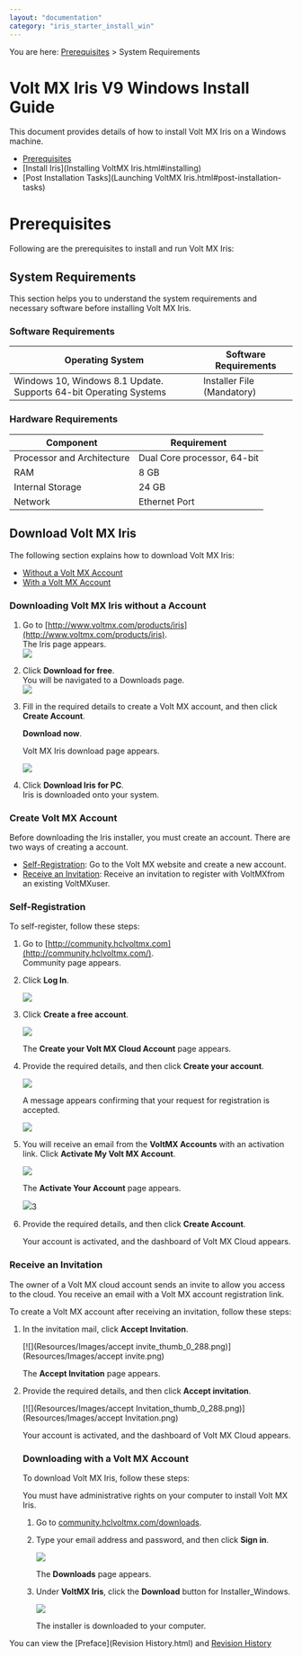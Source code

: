 ```yaml
---
layout: "documentation"
category: "iris_starter_install_win"
---
```

                                     
<!--
[](#)

*   [Prerequisites](Prerequisites.html#prerequisites)
    *   [System Requirements](Prerequisites.html#system-requirements)
    *   [Download Volt MX Iris](Prerequisites.html#download)
*   [Install Volt MX Iris](Installing VoltMX Iris.html#installing)
    *   [Configuring Volt MX Iris to use a Proxy server](Installing VoltMX Iris.html#configuring-to-use-a-proxy-server)
        *   [Basic Proxy](Installing VoltMX Iris.html#basic-proxy)
        *   [NTLM Proxy](Installing VoltMX Iris.html#ntlm-proxy)
        *   [Custom NTLM Proxy](Installing VoltMX Iris.html#custom-ntlm-proxy)
        *   [White-list Essential Domains](Installing VoltMX Iris.html#white-list-essential-domains)
*   [Post Installation Tasks](Launching VoltMX Iris.html#post-installation-tasks)
    *   [Launching Volt MX Iris](Launching VoltMX Iris.html#launching)
*   [Update Volt MX Iris](Upgrade.html)
*   [FAQs](StudioInstallation_FAQs.html#appendix-frequently-asked-questions-faqs)

[](#)

*   All Files
-->
You are here: [Prerequisites](#prerequisites) > System Requirements

Volt MX  Iris V9 Windows Install Guide
===========================================

This document provides details of how to install Volt MX Iris on a Windows machine.

*   [Prerequisites](#prerequisites)
*   [Install Iris](Installing VoltMX Iris.html#installing)
*   [Post Installation Tasks](Launching VoltMX Iris.html#post-installation-tasks)

Prerequisites
=============

Following are the prerequisites to install and run Volt MX Iris:

System Requirements
-------------------

This section helps you to understand the system requirements and necessary software before installing Volt MX Iris.

### Software Requirements

  
| Operating System | Software Requirements |
| --- | --- |
| Windows 10, Windows 8.1 Update. Supports 64-bit Operating Systems | Installer File (Mandatory) |

### Hardware Requirements

  
| Component | Requirement |
| --- | --- |
| Processor and Architecture | Dual Core processor, 64-bit |
| RAM | 8 GB |
| Internal Storage | 24 GB |
| Network | Ethernet Port |

Download Volt MX Iris
---------------------------

The following section explains how to download Volt MX Iris:

*   [Without a Volt MX Account](#downloading-without-a-account)
*   [With a Volt MX Account](#downloading-with-a-account)

### Downloading Volt MX Iris without a Account

1.  Go to [http://www.voltmx.com/products/iris](http://www.voltmx.com/products/iris).  
    The Iris page appears.  
    [![](Resources/Images/voltmxiris_thumb_0_288.png)](Resources/Images/voltmxiris.png)
2.  Click **Download for free**.  
    You will be navigated to a Downloads page.  
    [![](Resources/Images/email_add_thumb_0_288.png)](Resources/Images/email_add.png)
3.  Fill in the required details to create a Volt MX account, and then click **Create Account**.
    
    **Download now**.
    
    Volt MX Iris download page appears.
    
    [![](Resources/Images/download_links_thumb_0_288.png)](Resources/Images/download_links.png)
    
4.  Click **Download Iris for PC**.  
    Iris is downloaded onto your system.

### Create Volt MX Account

Before downloading the Iris installer, you must create an account. There are two ways of creating a account.

*   [Self-Registration](#self-registration): Go to the Volt MX website and create a new account.
*   [Receive an Invitation](#receive-an-invitation): Receive an invitation to register with VoltMXfrom an existing VoltMXuser.

### Self-Registration

To self-register, follow these steps:

1.  Go to [http://community.hclvoltmx.com](http://community.hclvoltmx.com/).  
    Community page appears.
2.  Click **Log In**.
    
    [![](Resources/Images/clck_login_thumb_0_96.png)](Resources/Images/clck_login.png)
    
3.  Click **Create a free account**.
    
    [![](Resources/Images/login_thumb_0_288.png)](Resources/Images/login.png)
    
    The **Create your Volt MX Cloud Account** page appears.
    
4.  Provide the required details, and then click **Create your account**.
    
    [![](Resources/Images/create_new_thumb_0_288.png)](Resources/Images/create_new.png)
    
    A message appears confirming that your request for registration is accepted.
    
    [![](Resources/Images/success_thumb_0_288.png)](Resources/Images/success.png)
    
5.  You will receive an email from the **VoltMX Accounts** with an activation link. Click **Activate My Volt MX Account**.
    
    [![](Resources/Images/activation_mail_thumb_0_288.png)](Resources/Images/activation_mail.png)
    
    The **Activate Your Account** page appears.
    
    [![](Resources/Images/account_details_thumb_0_288.png)](Resources/Images/account_details.png)3
    
6.  Provide the required details, and then click **Create Account**.
    
    Your account is activated, and the dashboard of Volt MX Cloud appears.
    

### Receive an Invitation

The owner of a Volt MX cloud account sends an invite to allow you access to the cloud. You receive an email with a Volt MX account registration link.

To create a Volt MX account after receiving an invitation, follow these steps:

1.  In the invitation mail, click **Accept Invitation**.
    
    [![](Resources/Images/accept invite_thumb_0_288.png)](Resources/Images/accept invite.png)
    
    The **Accept Invitation** page appears.
    
2.  Provide the required details, and then click **Accept invitation**.
    
    [![](Resources/Images/accept Invitation_thumb_0_288.png)](Resources/Images/accept Invitation.png)
    
    Your account is activated, and the dashboard of Volt MX Cloud appears.
    
    ### Downloading with a Volt MX Account
    
    To download Volt MX Iris, follow these steps:
    
    You must have administrative rights on your computer to install Volt MX Iris.
    
    1.  Go to [community.hclvoltmx.com/downloads](http://community.hclvoltmx.com/downloads).
    2.  Type your email address and password, and then click **Sign in**.
        
        [![](Resources/Images/login_thumb_0_288.png)](Resources/Images/login.png)
        
        The **Downloads** page appears.
        
    3.  Under **VoltMX Iris**, click the **Download** button for Installer\_Windows.
        
        [![](Resources/Images/download_site_thumb_0_288.png)](Resources/Images/download_site.png)
        
        The installer is downloaded to your computer.

You can view the [Preface](Revision History.html) and [Revision History](homepage.html)

<!--
*   [Prerequisites](#prerequisites)
    *   [System Requirements](#system-requirements)
    *   [Download Volt MX Iris](#download)
*   [Install Volt MX Iris](Installing VoltMX Iris.html#installing)
    *   [Configuring Volt MX Iris to use a Proxy server](Installing VoltMX Iris.html#configuring-to-use-a-proxy-server)
*   [Post Installation Tasks](Launching VoltMX Iris.html#post-installation-tasks)
    *   [Launching Volt MX Iris](Launching VoltMX Iris.html#launching)
*   [Update Volt MX Iris](Upgrade.html)
*   [FAQs](StudioInstallation_FAQs.html#appendix-frequently-asked-questions-faqs)

-->